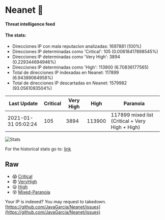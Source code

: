 # Neanet :hocho:
#### Threat intelligence feed
#### The stats:

- Direcciones IP con mala reputacion analizadas: 1697881 (100%)
- Direcciones IP determinadas como 'Critical':  105 (0.00618417898545%)
- Direcciones IP determinadas como 'Very High':  3894 (0.229344694946%)
- Direcciones IP determinadas como 'High':  113900 (6.70836177565)
- Total de direcciones IP indexadas en Neanet:  117899 (6.94389064958%)
- Total de direcciones IP descartadas en Neanet:  1579982 (93.0561093504%)

| Last Update | Critical | Very High | High | Paranoia |
| --- | --- | --- | --- | --- |
| 2021-01-31 05:02:24 | 105 | 3894 | 113900 | 117899 mixed list (Critical + Very High + High)|

![Stats](https://docs.google.com/spreadsheets/d/e/2PACX-1vSnaNMIXVabIpDJjufMlzH7poXnshF3mgd8Is1g9ytUEzVsP5my4Trn8f-xkoLLQ38xpL3HtmUexLo6/pubchart?oid=501124687&format=image)

For the historical stats go to: [link](/stats.csv)
## Raw
- :scream: [Critical](https://raw.githubusercontent.com/JavaGarcia/Neanet/master/blacklists/neanet_critical.txt)
- :fearful: [VeryHigh](https://raw.githubusercontent.com/JavaGarcia/Neanet/master/blacklists/neanet_veryHigh.txtt)
- :frowning: [High](https://raw.githubusercontent.com/JavaGarcia/Neanet/master/blacklists/neanet_high.txt)
- :dizzy_face: [Mixed-Paranoia](https://raw.githubusercontent.com/JavaGarcia/Neanet/master/blacklists/neanet_all.txt)


Your IP is indexed? You may request to takedown. [https://github.com/JavaGarcia/Neanet/issues](https://github.com/JavaGarcia/Neanet/issues)











































































































































































































































































































































































































































































































































































































































































































































































































































































































































































































































































































































































































































































































































































































































































































































































































































































































































































































































































































































































































































































































































































































































































































































































































































































































































































































































































































































































































































































































































































































































































































































































































































































































































































































































































































































































































































































































































































































































































































































































































